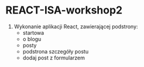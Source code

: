 # REACT-ISA-workshop2

1. Wykonanie aplikacji React, zawierającej podstrony:
    - startowa
    - o blogu
    - posty  
    - podstrona szczegóły postu
    - dodaj post z formularzem